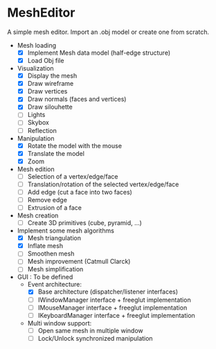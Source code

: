 # MeshEditor
A simple mesh editor. Import an .obj model or create one from scratch.

- Mesh loading
  - [x] Implement Mesh data model (half-edge structure)
  - [x] Load Obj file

- Visualization
  - [x] Display the mesh 
  - [x] Draw wireframe
  - [x] Draw vertices
  - [x] Draw normals (faces and vertices)
  - [x] Draw silouhette
  - [ ] Lights
  - [ ] Skybox
  - [ ] Reflection

- Manipulation
  - [x] Rotate the model with the mouse
  - [x] Translate the model
  - [x] Zoom

- Mesh edition
  - [ ] Selection of a vertex/edge/face
  - [ ] Translation/rotation of the selected vertex/edge/face
  - [ ] Add edge (cut a face into two faces)
  - [ ] Remove edge
  - [ ] Extrusion of a face

- Mesh creation
  - [ ] Create 3D primitives (cube, pyramid, ...)

- Implement some mesh algorithms
  - [x] Mesh triangulation
  - [x] Inflate mesh
  - [ ] Smoothen mesh
  - [ ] Mesh improvement (Catmull Clarck)
  - [ ] Mesh simplification

- GUI : To be defined
  - Event architecture:
    - [x] Base architecture (dispatcher/listener interfaces)
    - [ ] IWindowManager interface + freeglut implementation
    - [ ] IMouseManager interface + freeglut implementation
    - [ ] IKeyboardManager interface + freeglut implementation
  - Multi window support:
    - [ ] Open same mesh in multiple window
    - [ ] Lock/Unlock synchronized manipulation
